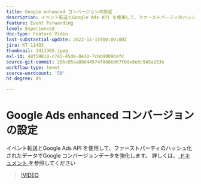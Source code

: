 ```yaml
---
title: Google enhanced コンバージョンの設定
description: イベント転送とGoogle Ads API を使用して、ファーストパーティのハッシュ化されたデータでGoogle コンバージョンデータを強化します。
feature: Event Forwarding
level: Experienced
doc-type: Feature Video
last-substantial-update: 2022-11-15T00:00:00Z
jira: KT-11493
thumbnail: 3411365.jpeg
exl-id: 48f59810-c745-45de-8e10-7c6b9009bafc
source-git-commit: 286c85aa88d44574f00ded67f0de8e0c945a153e
workflow-type: tm+mt
source-wordcount: '50'
ht-degree: 0%

---
```


# Google Ads enhanced コンバージョンの設定

イベント転送とGoogle Ads API を使用して、ファーストパーティのハッシュ化されたデータでGoogle コンバージョンデータを強化します。 詳しくは、[ ドキュメント ](https://experienceleague.adobe.com/docs/experience-platform/tags/extensions/adobe/google-ads-enhanced-conversions/overview.html?lang=ja) を参照してください

>[!VIDEO](https://video.tv.adobe.com/v/3411365/?learn=on&enablevpops)
